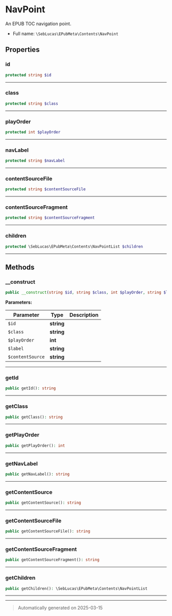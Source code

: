 
# NavPoint

An EPUB TOC navigation point.



* Full name: `\SebLucas\EPubMeta\Contents\NavPoint`



## Properties


### id



```php
protected string $id
```






***

### class



```php
protected string $class
```






***

### playOrder



```php
protected int $playOrder
```






***

### navLabel



```php
protected string $navLabel
```






***

### contentSourceFile



```php
protected string $contentSourceFile
```






***

### contentSourceFragment



```php
protected string $contentSourceFragment
```






***

### children



```php
protected \SebLucas\EPubMeta\Contents\NavPointList $children
```






***

## Methods


### __construct



```php
public __construct(string $id, string $class, int $playOrder, string $label, string $contentSource): mixed
```








**Parameters:**

| Parameter | Type | Description |
|-----------|------|-------------|
| `$id` | **string** |  |
| `$class` | **string** |  |
| `$playOrder` | **int** |  |
| `$label` | **string** |  |
| `$contentSource` | **string** |  |





***

### getId



```php
public getId(): string
```












***

### getClass



```php
public getClass(): string
```












***

### getPlayOrder



```php
public getPlayOrder(): int
```












***

### getNavLabel



```php
public getNavLabel(): string
```












***

### getContentSource



```php
public getContentSource(): string
```












***

### getContentSourceFile



```php
public getContentSourceFile(): string
```












***

### getContentSourceFragment



```php
public getContentSourceFragment(): string
```












***

### getChildren



```php
public getChildren(): \SebLucas\EPubMeta\Contents\NavPointList
```












***


***
> Automatically generated on 2025-03-15
